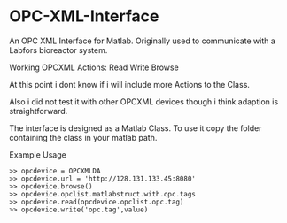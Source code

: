 # OPC-XML-Interface
An OPC XML Interface for Matlab. Originally used to communicate with a Labfors bioreactor system.

Working OPCXML Actions:
Read
Write
Browse

At this point i dont know if i will include more Actions to the Class.

Also i did not test it with other OPCXML devices though i think adaption is straightforward.

The interface is designed as a Matlab Class. To use it copy the folder containing the class in your matlab path.

Example Usage
```
>> opcdevice = OPCXMLDA
>> opcdevice.url = 'http://128.131.133.45:8080'
>> opcdevice.browse()
>> opcdevice.opclist.matlabstruct.with.opc.tags
>> opcdevice.read(opcdevice.opclist.opc.tag)
>> opcdevice.write('opc.tag',value)
```
